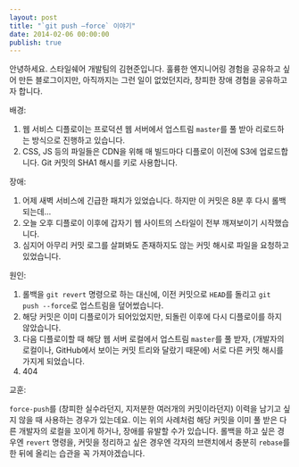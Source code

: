 ```yaml
---
layout: post
title: "`git push —force` 이야기"
date: 2014-02-06 00:00:00
publish: true
---
```


안녕하세요. 스타일쉐어 개발팀의 김현준입니다. 훌륭한 엔지니어링 경험을 공유하고 싶어 만든 블로그이지만, 아직까지는 그런 일이 없었던지라, 창피한 장애 경험을 공유하고자 합니다.

배경:

1.  웹 서비스 디플로이는 프로덕션 웹 서버에서 업스트림 `master`를 풀 받아 리로드하는 방식으로 진행하고 있습니다.
2.  CSS, JS 등의 파일들은 CDN을 위해 매 빌드마다 디플로이 이전에 S3에 업로드합니다. Git 커밋의 SHA1 해시를 키로 사용합니다.

장애:

1.  어제 새벽 서비스에 긴급한 패치가 있었습니다. 하지만 이 커밋은 8분 후 다시 롤백되는데&#8230;
2.  오늘 오후 디플로이 이후에 갑자기 웹 사이트의 스타일이 전부 깨져보이기 시작했습니다.
3.  심지어 아무리 커밋 로그를 살펴봐도 존재하지도 않는 커밋 해시로 파일을 요청하고 있었습니다.

원인:

1.  롤백을 `git revert` 명령으로 하는 대신에, 이전 커밋으로 `HEAD`를 돌리고 `git push --force`로 업스트림을 덮어썼습니다.
2.  해당 커밋은 이미 디플로이가 되어있었지만, 되돌린 이후에 다시 디플로이를 하지 않았습니다.
3.  다음 디플로이할 때 해당 웹 서버 로컬에서 업스트림 `master`를 풀 받자, (개발자의 로컬이나, GitHub에서 보이는 커밋 트리와 달랐기 때문에) 서로 다른 커밋 해시를 가지게 되었습니다.
4.  404

교훈:

`force-push`를 (창피한 실수라던지, 지저분한 여러개의 커밋이라던지) 이력을 남기고 싶지 않을 때 사용하는 경우가 있는데요. 이는 위의 사례처럼 해당 커밋을 이미 풀 받은 다른 개발자의 로컬을 꼬이게 하거나, 장애를 유발할 수가 있습니다. 롤백을 하고 싶은 경우엔 `revert` 명령을, 커밋을 정리하고 싶은 경우엔 각자의 브랜치에서 충분히 `rebase`를 한 뒤에 올리는 습관을 꼭 가져야겠습니다.
